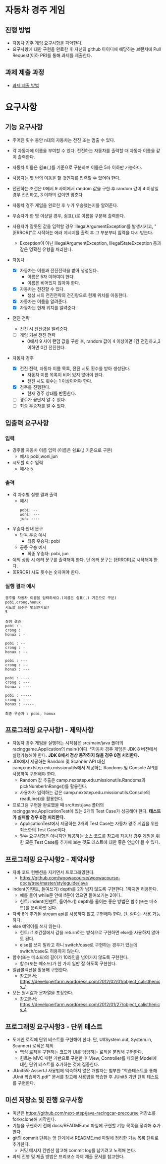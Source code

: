 # 자동차 경주 게임

## 진행 방법

* 자동차 경주 게임 요구사항을 파악한다.
* 요구사항에 대한 구현을 완료한 후 자신의 github 아이디에 해당하는 브랜치에 Pull Request(이하 PR)를 통해 과제를 제출한다.

## 과제 제출 과정

* [과제 제출 방법](https://github.com/next-step/nextstep-docs/tree/master/precourse)

# 요구사항

## 기능 요구사항

* 주어진 횟수 동안 n대의 자동차는 전진 또는 멈출 수 있다.
* 각 자동차에 이름을 부여할 수 있다. 전진하는 자동차를 출력할 때 자동차 이름을 같이 출력한다.
* 자동차 이름은 쉼표(,)를 기준으로 구분하며 이름은 5자 이하만 가능하다.
* 사용자는 몇 번의 이동을 할 것인지를 입력할 수 있어야 한다.
* 전진하는 조건은 0에서 9 사이에서 random 값을 구한 후 random 값이 4 이상일 경우 전진하고, 3 이하의 값이면 멈춘다.
* 자동차 경주 게임을 완료한 후 누가 우승했는지를 알려준다.
* 우승자가 한 명 이상일 경우, 쉼표(,)로 이름을 구분해 출력한다.
* 사용자가 잘못된 값을 입력할 경우 IllegalArgumentException를 발생시키고, "[ERROR]"로 시작하는 에러 메시지를
  출력 후 그 부분부터 입력을 다시 받는다.
    * Exception이 아닌 IllegalArgumentException, IllegalStateException 등과 같은 명확한 유형을 처리한다.

* 자동차
    * [x] 자동차는 이름과 전진전략을 받아 생성된다.
        * 이름은 5자 이하여야 한다.
        * 이름은 비어있지 않아야 한다.
    * [x] 자동차는 전진할 수 있다.
        * 생성 시의 전진전략의 전진량으로 현재 위치를 이동한다.
    * [x] 자동차는 이름을 알려준다.
    * [x] 자동차는 현재 위치를 알려준다.
* 전진 전략
    * 전진 시 전진량을 알려준다.
    * [ ] 게임 기본 전진 전략
        * 0에서 9 사이 랜덤 값을 구한 후, random 값이 4 이상이면 1칸 전진하고,3 이하면 0칸 전진한다.
* 자동차 경주
    * [x] 전진 전략, 자동차 이름 목록, 전진 시도 횟수를 받아 생성된다.
        * 자동차 이름 목록이 비어 있지 않아야 한다.
        * 전진 시도 횟수는 1 이상이어야 한다.
    * [x] 경주를 진행한다.
        * 현재 경주 상태를 반환한다.
    * [ ] 경주가 끝난지 알 수 있다.
    * [ ] 최종 우승자를 알 수 있다.

## 입출력 요구사항

### 입력

* 경주할 자동차 이름 입력 (이름은 쉼표(,) 기준으로 구분)
    * 예시: pobi,woni,jun
* 시도할 회수 입력
    * 예시: 5

### 출력

* 각 차수별 실행 결과 출력
    * 예시
      ```text
      pobi: --
      woni: ---
      jun: ----
      ```
* 우승자 안내 문구
    * 단독 우승 예시
        * 최종 우승자: pobi
    * 공동 우승 예시
        * 최종 우승자: pobi, jun
* 예외 상황 시 에러 문구를 출력해야 한다. 단 에러 문구는 [ERROR]로 시작해야 한다.
* [ERROR] 시도 횟수는 숫자여야 한다.

### 실행 결과 예시

```text
경주할 자동차 이름을 입력하세요.(이름은 쉼표(,) 기준으로 구분)
pobi,crong,honux
시도할 회수는 몇회인가요?
5

실행 결과
pobi : - 
crong :
honux : -

pobi : -- 
crong : - 
honux : --

pobi : --- 
crong : -- 
honux : ---

pobi : ---- 
crong : --- 
honux : ----

pobi : ----- 
crong : ---- 
honux : -----

최종 우승자 : pobi, honux
```

## 프로그래밍 요구사항1 - 제약사항

* 자동차 경주 게임을 실행하는 시작점은 src/main/java 폴더의 racinggame.Application의 main()이다.
  *자동차 경주 게임은 JDK 8 버전에서 실행가능해야 한다. **JDK 8에서 정상 동작하지 않을 경우 0점 처리한다.**
* JDK에서 제공하는 Random 및 Scanner API 대신 camp.nextstep.edu.missionutils에서 제공하는 Randoms 및 Console API를 사용하여 구현해야 한다.
    * Random 값 추출은 camp.nextstep.edu.missionutils.Randoms의 pickNumberInRange()를 활용한다.
    * 사용자가 입력하는 값은 camp.nextstep.edu.missionutils.Console의 readLine()을 활용한다.
* 프로그램 구현을 완료했을 때 src/test/java 폴더의 racinggame.ApplicationTest에 있는 2개의 Test Case가 성공해야 한다. **테스트가 실패할 경우 0점 처리한다.**
    * ApplicationTest에서 제공하는 2개의 Test Case는 자동차 경주 게임을 위한 최소한의 Test Case이다.
    * 필수 요구사항은 아니지만 제공하는 소스 코드를 참고해 자동차 경주 게임을 위한 모든 Test Case를 추가해 보는 것도 테스트에 대한 좋은 연습이 될 수 있다.

## 프로그래밍 요구사항2 - 제약사항

* 자바 코드 컨벤션을 지키면서 프로그래밍한다.
    * https://github.com/woowacourse/woowacourse-docs/tree/master/styleguide/java
* indent(인덴트, 들여쓰기) depth를 2가 넘지 않도록 구현한다. 1까지만 허용한다.
    * 예를 들어 while문 안에 if문이 있으면 들여쓰기는 2이다.
    * 힌트: indent(인덴트, 들여쓰기) depth를 줄이는 좋은 방법은 함수(또는 메소드)를 분리하면 된다.
* 자바 8에 추가된 stream api를 사용하지 않고 구현해야 한다. 단, 람다는 사용 가능하다.
* else 예약어를 쓰지 않는다.
    * 힌트: if 조건절에서 값을 return하는 방식으로 구현하면 else를 사용하지 않아도 된다.
    * else를 쓰지 말라고 하니 switch/case로 구현하는 경우가 있는데 switch/case도 허용하지 않는다.
* 함수(또는 메소드)의 길이가 10라인을 넘어가지 않도록 구현한다.
    * 함수(또는 메소드)가 한 가지 일만 잘 하도록 구현한다.
* 일급콜렉션을 활용해 구현한다.
    * 참고문서: https://developerfarm.wordpress.com/2012/02/01/object_calisthenics_/
* 모든 원시값과 문자열을 포장한다.
    * 참고문서: https://developerfarm.wordpress.com/2012/01/27/object_calisthenics_4

## 프로그래밍 요구사항3 - 단위 테스트

* 도메인 로직에 단위 테스트를 구현해야 한다. 단, UI(System.out, System.in, Scanner) 로직은 제외
    * 핵심 로직을 구현하는 코드와 UI를 담당하는 로직을 분리해 구현한다.
    * 힌트는 MVC 패턴 기반으로 구현한 후 View, Controller를 제외한 Model에 대한 단위 테스트를 추가하는 것에 집중한다.
* JUnit5와 AssertJ 사용법에 익숙하지 않은 개발자는 첨부한 "학습테스트를 통해 JUnit 학습하기.pdf" 문서를 참고해 사용법을 학습한 후 JUnit5 기반 단위 테스트를 구현한다.

## 미션 저장소 및 진행 요구사항

* 미션은 https://github.com/next-step/java-racingcar-precourse 저장소를 fork/clone해 시작한다.
* 기능을 구현하기 전에 docs/README.md 파일에 구현할 기능 목록을 정리해 추가한다.
* git의 commit 단위는 앞 단계에서 README.md 파일에 정리한 기능 목록 단위로 추가한다.
    * 커밋 메시지 컨벤션 참고해 commit log를 남기려고 노력해 본다.
* 과제 진행 및 제출 방법은 프리코스 과제 제출 문서를 참고한다.
